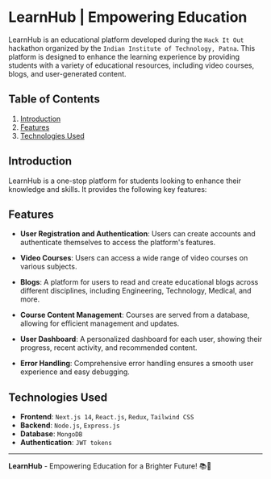 # LearnHub | Empowering Education
LearnHub is an educational platform developed during the `Hack It Out` hackathon organized by the `Indian Institute of Technology, Patna`. This platform is designed to enhance the learning experience by providing students with a variety of educational resources, including video courses, blogs, and user-generated content.

## Table of Contents

1. [Introduction](#introduction)
2. [Features](#features)
3. [Technologies Used](#technologies-used)

## Introduction
LearnHub is a one-stop platform for students looking to enhance their knowledge and skills. It provides the following key features:

## Features

- **User Registration and Authentication**: Users can create accounts and authenticate themselves to access the platform's features.

- **Video Courses**: Users can access a wide range of video courses on various subjects.

- **Blogs**: A platform for users to read and create educational blogs across different disciplines, including Engineering, Technology, Medical, and more.

- **Course Content Management**: Courses are served from a database, allowing for efficient management and updates.

- **User Dashboard**: A personalized dashboard for each user, showing their progress, recent activity, and recommended content.

- **Error Handling**: Comprehensive error handling ensures a smooth user experience and easy debugging.

## Technologies Used

- **Frontend**: `Next.js 14`, `React.js`, `Redux`, `Tailwind CSS`
- **Backend**: `Node.js`, `Express.js`
- **Database**: `MongoDB`
- **Authentication**: `JWT tokens`

---

**LearnHub** - Empowering Education for a Brighter Future! 📚🚀

